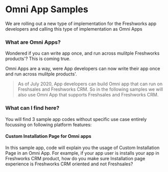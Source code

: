 # Omni App Samples
We are rolling out a new type of implementation for the Freshworks app developers and calling this type of implementation as Omni Apps

### What are Omni Apps?
Wondered if you can write app once, and run across mulitple Freshworks products'? This is coming true.

Omni Apps are a way, were App developers can now write their app once and run across mulitple products'.

> As of July 2020, App developers can build Omni app that can run on Freshsales and Freshworks CRM. So in the following samples we will also use Omni App that supports Freshsales and Freshworks CRM.

### What can I find here?
You will find 3 sample app codes without specific use case entirely focussing on following platform features:

  #### Custom Installation Page for Omni apps
  In this sample app, code will explain you the usage of Custom Installation Page in an Omni App. For example, if your app user is installs your app in Freshworks CRM product, how do you make sure Installation page experience is Freshworks CRM oriented and not Freshsales?

  #### 
